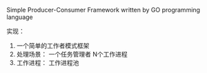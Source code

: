 Simple Producer-Consumer Framework written by GO programming language

实现：
1. 一个简单的工作者模式框架
2. 处理场景：
   一个任务管理者
   N个工作进程
3. 工作进程：
   工作进程池
